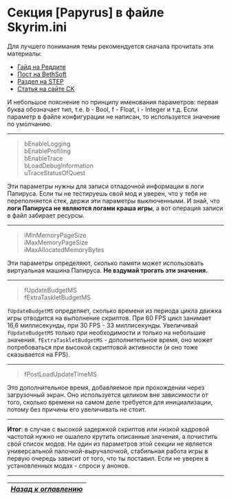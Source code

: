 # Секция [Papyrus] в файле Skyrim.ini

Для лучшего понимания темы рекомендуется сначала прочитать эти материалы:
+ [Гайд на Реддите](https://www.reddit.com/r/skyrimmods/comments/2gwvwl/guide_papyrus_ini_settings_and_why_you_shouldnt/)
+ [Пост на BethSoft](http://forums.bethsoft.com/topic/1487930-getting-a-lot-of-script-lag-going-over-10000-ms-sometimes/?p=23340131)
+ [Раздел на STEP](http://wiki.step-project.com/Guide:Skyrim_INI/Papyrus)
+ [Статья на сайте CK](http://www.creationkit.com/index.php?title=INI_Settings_(Papyrus))

И небольшое пояснение по принципу именования параметров: первая буква обозначает тип, т.е. b - Bool, f - Float, i - Integer и т.д. Если параметр в файле конфигурации не написан, то используется значение по умолчанию.

------

> bEnableLogging  
> bEnableProfiling  
> bEnableTrace  
> bLoadDebugInformation  
> uTraceStatusOfQuest

Эти параметры нужны для записи отладочной информации в логи Папируса. Если ты не тестируешь свой мод и уверен, что у тебя не переполняется стек, держи эти параметры выключенными. И знай, что **логи Папируса не являются логами краша игры**, а вот операция записи в файл забирает ресурсы.

------

> iMinMemoryPageSize  
> iMaxMemoryPageSize  
> iMaxAllocatedMemoryBytes

Эти параметры определяют, сколько памяти может использовать виртуальная машина Папируса. **Не вздумай трогать эти значения.**

------

> fUpdateBudgetMS  
> fExtraTaskletBudgetMS

`fUpdateBudgetMS` определяет, сколько времени из периода цикла движка игры отводится на выполнение скриптов. При 60 FPS цикл занимает 16,6 миллисекунды, при 30 FPS - 33 миллисекунды. Увеличивай `fUpdateBudgetMS` только при необходимости и только на небольшие значения. `fExtraTaskletBudgetMS` - дополнительное время, оно может потребоваться при высокой скриптовой активности (и оно тоже сказывается на FPS).

------

> fPostLoadUpdateTimeMS

Это дополнительное время, добавляемое при прохождении через загрузочный экран. Оно используется целиком вне зависимости от того, сколько времени на самом деле требуется для инициализации, потому без причины его увеличивать не стоит.

------

**Итог**: в случае с высокой задержкой скриптов или низкой кадровой частотой нужно не ошалело крутить описанные значения, а почистить свой список модов. Ни один из параметров этой секции не является универсальной палочкой-выручалочкой, стабильная работа игры в первую очередь зависит от того, что ты поставил. Если не уверен в установленных модах - спроси у анонов.

------

|[*Назад к оглавлению*](../01_Оглавление.md)|
|:---:|
